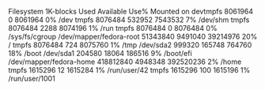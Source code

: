 Filesystem              1K-blocks    Used Available Use% Mounted on
devtmpfs                  8061964       0   8061964   0% /dev
tmpfs                     8076484  532952   7543532   7% /dev/shm
tmpfs                     8076484    2288   8074196   1% /run
tmpfs                     8076484       0   8076484   0% /sys/fs/cgroup
/dev/mapper/fedora-root  51343840 9491040  39214976  20% /
tmpfs                     8076484     724   8075760   1% /tmp
/dev/sda2                  999320  165748    764760  18% /boot
/dev/sda1                  204580   18064    186516   9% /boot/efi
/dev/mapper/fedora-home 418812840 4948348 392520236   2% /home
tmpfs                     1615296      12   1615284   1% /run/user/42
tmpfs                     1615296     100   1615196   1% /run/user/1001
